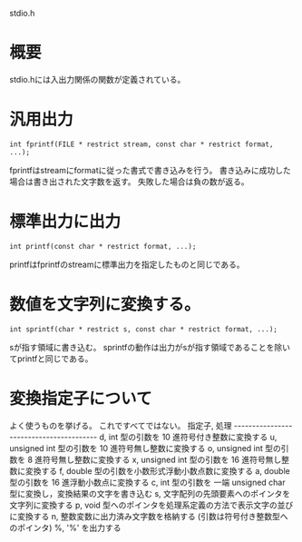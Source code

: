 stdio.h

# 概要
stdio.hには入出力関係の関数が定義されている。

# 汎用出力
    int fprintf(FILE * restrict stream, const char * restrict format, ...);
fprintfはstreamにformatに従った書式で書き込みを行う。
書き込みに成功した場合は書き出された文字数を返す。
失敗した場合は負の数が返る。

# 標準出力に出力
    int printf(const char * restrict format, ...);
printfはfprintfのstreamに標準出力を指定したものと同じである。

# 数値を文字列に変換する。
    int sprintf(char * restrict s, const char * restrict format, ...);
sが指す領域に書き込む。
sprintfの動作は出力がsが指す領域であることを除いてprintfと同じである。

# 変換指定子について
よく使うものを挙げる。
これですべてではない。
    指定子, 処理
    ----------------------------------------
    d, int 型の引数を 10 進符号付き整数に変換する
    u, unsigned int 型の引数を 10 進符号無し整数に変換する
    o, unsigned int 型の引数を 8 進符号無し整数に変換する
    x, unsigned int 型の引数を 16 進符号無し整数に変換する
    f, double 型の引数を小数形式浮動小数点数に変換する
    a, double 型の引数を 16 進浮動小数点に変換する
    c, int 型の引数を 一端 unsigned char 型に変換し，変換結果の文字を書き込む
    s, 文字配列の先頭要素へのポインタを文字列に変換する
    p, void 型へのポインタを処理系定義の方法で表示文字の並びに変換する
    n, 整数変数に出力済み文字数を格納する (引数は符号付き整数型へのポインタ)
    %, '%' を出力する
